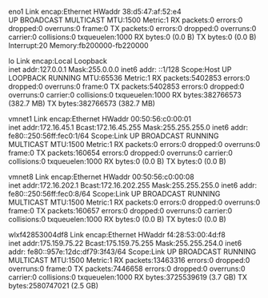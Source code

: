 eno1      Link encap:Ethernet  HWaddr 38:d5:47:af:52:e4  
          UP BROADCAST MULTICAST  MTU:1500  Metric:1
          RX packets:0 errors:0 dropped:0 overruns:0 frame:0
          TX packets:0 errors:0 dropped:0 overruns:0 carrier:0
          collisions:0 txqueuelen:1000 
          RX bytes:0 (0.0 B)  TX bytes:0 (0.0 B)
          Interrupt:20 Memory:fb200000-fb220000 

lo        Link encap:Local Loopback  
          inet addr:127.0.0.1  Mask:255.0.0.0
          inet6 addr: ::1/128 Scope:Host
          UP LOOPBACK RUNNING  MTU:65536  Metric:1
          RX packets:5402853 errors:0 dropped:0 overruns:0 frame:0
          TX packets:5402853 errors:0 dropped:0 overruns:0 carrier:0
          collisions:0 txqueuelen:1000 
          RX bytes:382766573 (382.7 MB)  TX bytes:382766573 (382.7 MB)

vmnet1    Link encap:Ethernet  HWaddr 00:50:56:c0:00:01  
          inet addr:172.16.45.1  Bcast:172.16.45.255  Mask:255.255.255.0
          inet6 addr: fe80::250:56ff:fec0:1/64 Scope:Link
          UP BROADCAST RUNNING MULTICAST  MTU:1500  Metric:1
          RX packets:0 errors:0 dropped:0 overruns:0 frame:0
          TX packets:160654 errors:0 dropped:0 overruns:0 carrier:0
          collisions:0 txqueuelen:1000 
          RX bytes:0 (0.0 B)  TX bytes:0 (0.0 B)

vmnet8    Link encap:Ethernet  HWaddr 00:50:56:c0:00:08  
          inet addr:172.16.202.1  Bcast:172.16.202.255  Mask:255.255.255.0
          inet6 addr: fe80::250:56ff:fec0:8/64 Scope:Link
          UP BROADCAST RUNNING MULTICAST  MTU:1500  Metric:1
          RX packets:0 errors:0 dropped:0 overruns:0 frame:0
          TX packets:160657 errors:0 dropped:0 overruns:0 carrier:0
          collisions:0 txqueuelen:1000 
          RX bytes:0 (0.0 B)  TX bytes:0 (0.0 B)

wlxf42853004df8 Link encap:Ethernet  HWaddr f4:28:53:00:4d:f8  
          inet addr:175.159.75.22  Bcast:175.159.75.255  Mask:255.255.254.0
          inet6 addr: fe80::957e:12dc:df79:3f43/64 Scope:Link
          UP BROADCAST RUNNING MULTICAST  MTU:1500  Metric:1
          RX packets:13463316 errors:0 dropped:0 overruns:0 frame:0
          TX packets:7446658 errors:0 dropped:0 overruns:0 carrier:0
          collisions:0 txqueuelen:1000 
          RX bytes:3725539619 (3.7 GB)  TX bytes:2580747021 (2.5 GB)

